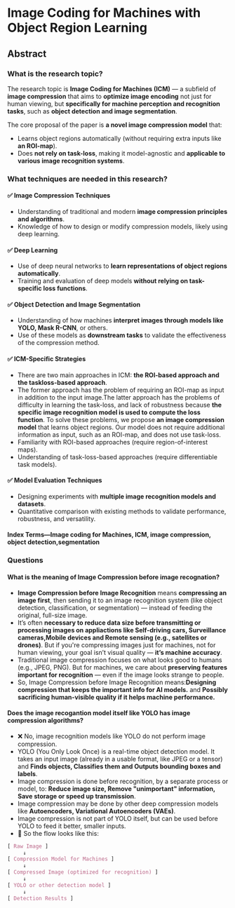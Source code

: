 # Image Coding for Machines with Object Region Learning

## Abstract
### What is the research topic?

The research topic is **Image Coding for Machines (ICM)** — a subfield of **image compression** that aims to **optimize image encoding** not just for human viewing, but **specifically for machine perception and recognition tasks**, such as **object detection and image segmentation**.

The core proposal of the paper is **a novel image compression model** that:
- Learns object regions automatically (without requiring extra inputs like **an ROI-map**).
- Does **not rely on task-loss**, making it model-agnostic and **applicable to various image recognition systems**.

### What techniques are needed in this research?
#### ✅ Image Compression Techniques
- Understanding of traditional and modern **image compression principles and algorithms**.
- Knowledge of how to design or modify compression models, likely using deep learning.

#### ✅ Deep Learning
- Use of deep neural networks to **learn representations of object regions automatically**.
- Training and evaluation of deep models **without relying on task-specific loss functions**.

#### ✅ Object Detection and Image Segmentation
- Understanding of how machines **interpret images through models like YOLO, Mask R-CNN**, or others.
- Use of these models as **downstream tasks** to validate the effectiveness of the compression method.

#### ✅ ICM-Specific Strategies
- There are two main approaches in ICM: **the ROI-based approach and the taskloss-based approach**.
- The former approach has the problem of requiring an ROI-map as input in addition to the input image.The latter approach has the problems of difficulty in learning the task-loss, and lack of robustness because **the specific image recognition model is used to compute the loss function**. To solve these problems, we propose **an image compression model** that learns object regions. Our model does not require additional information as input, such as an ROI-map, and does not use task-loss.
- Familiarity with ROI-based approaches (require region-of-interest maps).
- Understanding of task-loss-based approaches (require differentiable task models).

#### ✅ Model Evaluation Techniques
- Designing experiments with **multiple image recognition models and datasets**.
- Quantitative comparison with existing methods to validate performance, robustness, and versatility.

#### Index Terms—Image coding for Machines, ICM, image compression, object detection,segmentation

### Questions
#### What is the meaning of Image Compression before image recognation?

- **Image Compression before Image Recognition** means **compressing an image first**, then sending it to an image recognition system (like object detection, classification, or segmentation) — instead of feeding the original, full-size image.
- It’s often **necessary to reduce data size before transmitting or processing images on appliactions like Self-driving cars, Surveillance cameras,Mobile devices and Remote sensing (e.g., satellites or drones)**. But if you're compressing images just for machines, not for human viewing, your goal isn’t visual quality — **it’s machine accuracy**.
- Traditional image compression focuses on what looks good to humans (e.g., JPEG, PNG).
But for machines, we care about **preserving features important for recognition** — even if the image looks strange to people.
- So, Image Compression before Image Recognition means:**Designing compression that keeps the important info for AI models.** and **Possibly sacrificing human-visible quality if it helps machine performance.**

#### Does the image recogantion model itself like YOLO has image compression algorithms?
- ❌ No, image recognition models like YOLO do not perform image compression.
- YOLO (You Only Look Once) is a real-time object detection model. It takes an input image (already in a usable format, like JPEG or a tensor) and **Finds objects, Classifies them and Outputs bounding boxes and labels**.
- Image compression is done before recognition, by a separate process or model, to: **Reduce image size, Remove "unimportant" information, Save storage or speed up transmission**.
- Image compression may be done by other deep compression models like **Autoencoders, Variational Autoencoders (VAEs)**.
- Image compression is not part of YOLO itself, but can be used before YOLO to feed it better, smaller inputs.
- 🔄 So the flow looks like this:
```css
[ Raw Image ]
     ↓
[ Compression Model for Machines ]
     ↓
[ Compressed Image (optimized for recognition) ]
     ↓
[ YOLO or other detection model ]
     ↓
[ Detection Results ]
```

